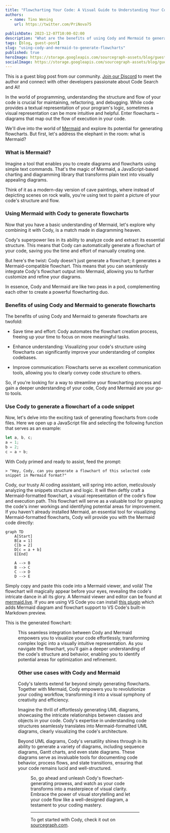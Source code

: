 ```yaml
---
title: "Flowcharting Your Code: A Visual Guide to Understanding Your Codebase"
authors:
  - name: Tino Wening
    url: https://twitter.com/PriNova75
  
publishDate: 2023-12-07T10:00-02:00
description: "What are the benefits of using Cody and Mermaid to generate flowcharts? Guest author, Tino Wening, gives a visual guide to understanding your codebase."
tags: [blog, guest-post]
slug: "using-cody-and-mermaid-to-generate-flowcharts"
published: true
heroImage: https://storage.googleapis.com/sourcegraph-assets/blog/guest-post-cody-mermaid-tino-w-2x-og.png
socialImage: https://storage.googleapis.com/sourcegraph-assets/blog/guest-post-cody-mermaid-tino-w-2x-og.png
---
```


<Alert type="secondary">This is a guest blog post from our community. <a href="https://discord.com/servers/sourcegraph-969688426372825169" target="_blank">Join our Discord</a> to meet the author and connect with other developers passionate about Code Search and AI!</Alert>

In the world of programming, understanding the structure and flow of your code is crucial for maintaining, refactoring, and debugging. While code provides a textual representation of your program's logic, sometimes a visual representation can be more intuitive and helpful. Enter flowcharts – diagrams that map out the flow of execution in your code.

We'll dive into the world of [Mermaid](https://mermaid.js.org) and explore its potential for generating flowcharts. But first, let's address the elephant in the room: what is Mermaid?


### What is Mermaid?

Imagine a tool that enables you to create diagrams and flowcharts using simple text commands. That's the magic of Mermaid, a JavaScript-based charting and diagramming library that transforms plain text into visually appealing diagrams.

Think of it as a modern-day version of cave paintings, where instead of depicting scenes on rock walls, you're using text to paint a picture of your code's structure and flow.


### Using Mermaid with Cody to generate flowcharts

Now that you have a basic understanding of Mermaid, let's explore why combining it with Cody, is a match made in diagramming heaven.

Cody's superpower lies in its ability to analyze code and extract its essential structure. This means that Cody can automatically generate a flowchart of your code, saving you the time and effort of manually creating one.

But here's the twist: Cody doesn't just generate a flowchart; it generates a Mermaid-compatible flowchart. This means that you can seamlessly integrate Cody's flowchart output into Mermaid, allowing you to further customize and refine your diagrams.

In essence, Cody and Mermaid are like two peas in a pod, complementing each other to create a powerful flowcharting duo.


### Benefits of using Cody and Mermaid to generate flowcharts

The benefits of using Cody and Mermaid to generate flowcharts are twofold:

* Save time and effort: Cody automates the flowchart creation process, freeing up your time to focus on more meaningful tasks.

* Enhance understanding: Visualizing your code's structure using flowcharts can significantly improve your understanding of complex codebases.

* Improve communication: Flowcharts serve as excellent communication tools, allowing you to clearly convey code structure to others.

So, if you're looking for a way to streamline your flowcharting process and gain a deeper understanding of your code, Cody and Mermaid are your go-to tools.


### Use Cody to generate a flowchart of a code snippet

Now, let's delve into the exciting task of generating flowcharts from code files. Here we open up a JavaScript file and selecting the following function that serves as an example: 

```js
let a, b, c;
a = 1;
b = 2;
c = a + b;
```

With Cody primed and ready to assist, feed the prompt: 


    > "Hey, Cody, can you generate a flowchart of this selected code snippet in Mermaid format?"

Cody, our trusty AI coding assistant, will spring into action, meticulously analyzing the snippets structure and logic. It will then deftly craft a Mermaid-formatted flowchart, a visual representation of the code's flow and execution path. This flowchart will serve as a valuable tool for grasping the code's inner workings and identifying potential areas for improvement. If you haven't already installed Mermaid, an essential tool for visualizing Mermaid-formatted flowcharts, Cody will provide you with the Mermaid code directly:

```mermaid
graph TD
    A[Start]
    B[a = 1]
    C[b = 2] 
    D[c = a + b]
    E[End]

    A --> B
    B --> C
    C --> D
    D --> E
```

Simply copy and paste this code into a Mermaid viewer, and voilà! The flowchart will magically appear before your eyes, revealing the code's intricate dance in all its glory. A Mermaid viewer and editor can be found at [mermaid.live](https://mermaid.live/). If you are using VS Code you can install [this plugin](https://marketplace.visualstudio.com/items?itemName=bierner.markdown-mermaid) which adds Mermaid diagram and flowchart support to VS Code's built-in Markdown preview.

This is the generated flowchart:

<Figure
  src="https://storage.googleapis.com/sourcegraph-assets/blog/guest-blog-post-using-cody-and-mermaid-to-generate-flowcharts.png"
  caption="Cody for VS Code generating Mermaid flowcharts"
/>

This seamless integration between Cody and Mermaid empowers you to visualize your code effortlessly, transforming complex logic into a visually intuitive representation. As you navigate the flowchart, you'll gain a deeper understanding of the code's structure and behavior, enabling you to identify potential areas for optimization and refinement.

### Other use cases with Cody and Mermaid

Cody's talents extend far beyond simply generating flowcharts. Together with Mermaid, Cody empowers you to revolutionize your coding workflow, transforming it into a visual symphony of creativity and efficiency.

Imagine the thrill of effortlessly generating UML diagrams, showcasing the intricate relationships between classes and objects in your code. Cody's expertise in understanding code structures seamlessly translates into Mermaid-formatted UML diagrams, clearly visualizing the code's architecture.

Beyond UML diagrams, Cody's versatility shines through in its ability to generate a variety of diagrams, including sequence diagrams, Gantt charts, and even state diagrams. These diagrams serve as invaluable tools for documenting code behavior, process flows, and state transitions, ensuring that your code remains lucid and well-structured.

<Figure
  src="https://storage.googleapis.com/sourcegraph-assets/blog/guest-post-flowchart-cody-gantt.png"
  caption="Cody: create a Gantt diagram of @.../detect-multiline.ts formatted for Mermaid."
/>

So, go ahead and unleash Cody's flowchart-generating prowess, and watch as your code transforms into a masterpiece of visual clarity. Embrace the power of visual storytelling and let your code flow like a well-designed diagram, a testament to your coding mastery.


<hr style={{marginTop:"2rem",marginBottom:"2rem"}} />

To get started with Cody, check it out on [sourcegraph.com](https://sourcegraph.com/cody).

